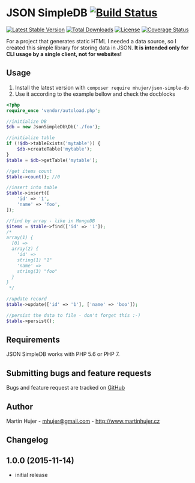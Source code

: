 # JSON SimpleDB [![Build Status](https://travis-ci.org/mhujer/json-simple-db.svg?branch=master)](https://travis-ci.org/mhujer/json-simple-db)

[![Latest Stable Version](https://poser.pugx.org/mhujer/json-simple-db/version.png)](https://packagist.org/packages/mhujer/json-simple-db) [![Total Downloads](https://poser.pugx.org/mhujer/json-simple-db/downloads.png)](https://packagist.org/packages/mhujer/json-simple-db) [![License](https://poser.pugx.org/mhujer/json-simple-db/license.svg)](https://packagist.org/packages/mhujer/json-simple-db)  [![Coverage Status](https://coveralls.io/repos/mhujer/json-simple-db/badge.svg?branch=master&service=github)](https://coveralls.io/github/mhujer/json-simple-db?branch=master)

For a project that generates static HTML I needed a data source, so I created this simple library for storing data in JSON. **It is intended only for CLI usage by a single client, not for websites!**

Usage
----
1. Install the latest version with `composer require mhujer/json-simple-db`
2. Use it according to the example bellow and check the docblocks

```php
<?php
require_once 'vendor/autoload.php';

//initialize DB
$db = new JsonSimpleDb\Db('./foo');

//initialize table
if (!$db->tableExists('mytable')) {
    $db->createTable('mytable');
}
$table = $db->getTable('mytable');

//get items count
$table->count(); //0

//insert into table
$table->insert([
    'id' => '1',
    'name' => 'foo',
]);

//find by array - like in MongoDB
$items = $table->find(['id' => '1']);
/*
array(1) {
  [0] =>
  array(2) {
    'id' =>
    string(1) "1"
    'name' =>
    string(3) "foo"
  }
}
 */

//update record
$table->update(['id' => '1'], ['name' => 'boo']);

//persist the data to file - don't forget this :-)
$table->persist();


```

Requirements
------------
JSON SimpleDB works with PHP 5.6 or PHP 7.

Submitting bugs and feature requests
------------------------------------
Bugs and feature request are tracked on [GitHub](https://github.com/mhujer/json-simple-db/issues)

Author
------
Martin Hujer - <mhujer@gmail.com> - <http://www.martinhujer.cz>

Changelog
----------

## 1.0.0 (2015-11-14)
- initial release
